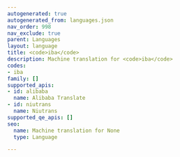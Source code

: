 ```yaml
---
autogenerated: true
autogenerated_from: languages.json
nav_order: 998
nav_exclude: true
parent: Languages
layout: language
title: <code>iba</code>
description: Machine translation for <code>iba</code>
codes:
- iba
family: []
supported_apis:
- id: alibaba
  name: Alibaba Translate
- id: niutrans
  name: Niutrans
supported_qe_apis: []
seo:
  name: Machine translation for None
  type: Language

---
```


